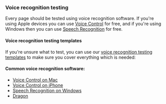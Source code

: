 ### Voice recognition testing

Every page should be tested using voice recognition software. If you're using Apple devices you can use [Voice Control](https://www.apple.com/uk/accessibility/mac/mobility/) for free, and if you're using Windows then you can use [Speech Recognition](https://support.microsoft.com/en-us/windows/use-voice-recognition-in-windows-10-83ff75bd-63eb-0b6c-18d4-6fae94050571) for free.

#### Voice recognition testing templates

If you're unsure what to test, you can use our [voice recognition testing templates](http://localhost:3000/tools-and-resources/assistive-technology-testing#voice-recognition-testing-templates) to make sure you cover everything which is needed:


#### Common voice recognition software:
- [Voice Control on Mac](https://www.apple.com/uk/accessibility/mac/mobility/)
- [Voice Control on iPhone](https://www.apple.com/uk/accessibility/iphone/mobility/)
- [Speech Recognition on Windows](https://support.microsoft.com/en-us/windows/use-voice-recognition-in-windows-10-83ff75bd-63eb-0b6c-18d4-6fae94050571)
- [Dragon](https://shop.nuance.co.uk/store/nuanceeu/en_GB/Content/pbPage.home?currency=GBP&pgmid=95401100&utm_source=google&utm_medium=cpc&utm_campaign=EHK-AO-2020-DragonPC_Ecom+/+DBU+/+DPI+/+Dragon+/+-+/+Product+/+UK+-+EN+/+-+/+Exact+/+Desktop&keyword=nuance+dragon-e&gclid=Cj0KCQjw28T8BRDbARIsAEOMBcyn_wR_zdsppdTcsl4isEhZM6BOOR0fpzcjGhdwavDgiOYRoLBwqTkaAm4jEALw_wcB)
